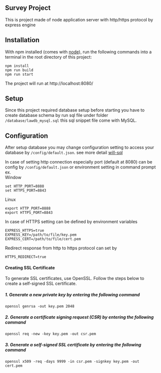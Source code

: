 ## Survey Project

This is project made of node application server with http/https protocol by express engine

## Installation

With npm installed (comes with [node](https://nodejs.org/en/)), run the following commands into a terminal in the root directory of this project:

```shell
npm install
npm run build
npm run start
```

The project will run at http://localhost:8080/

## Setup
Since this project required database setup before starting you have to create database schema by run sql file under folder `/database/lawdb_mysql.sql` this sql snippet file come with MySQL.

## Configuration
After setup database you may change configuration setting to access your database by `/config/default.json`. see more detail [will-sql](https://www.npmjs.com/package/will-sql)

In case of setting http connection especially port (default at 8080) can be config by `/config/default.json` or environment setting in command prompt \
ex. \
Window 

    set HTTP_PORT=8888
    set HTTPS_PORT=8843 

Linux 

    export HTTP_PORT=8888
    export HTTPS_PORT=8843 

In case of HTTPS setting can be defined by environment variables 

    EXPRESS_HTTPS=true
    EXPRESS_KEY=/path/to/file/key.pem
    EXPRESS_CERT=/path/to/file/cert.pem

Redirect response from http to https protocol can set by

    HTTPS_REDIRECT=true

#### Creating SSL Certificate
To generate SSL certificates, use OpenSSL. Follow the steps below to create a self-signed SSL certificate.

##### 1. Generate a new private key by entering the following command

    openssl genrsa -out key.pem 2048

##### 2. Generate a certificate signing request (CSR) by entering the following command

    openssl req -new -key key.pem -out csr.pem

##### 3. Generate a self-signed SSL certificate by entering the following command

    openssl x509 -req -days 9999 -in csr.pem -signkey key.pem -out cert.pem


